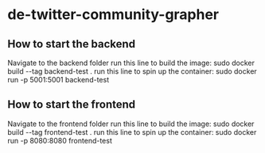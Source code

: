 # de-twitter-community-grapher
## How to start the backend
Navigate to the backend folder
run this line to build the image: sudo docker build --tag backend-test .
run this line to spin up the container: sudo docker run -p 5001:5001 backend-test

## How to start the frontend
Navigate to the frontend folder
run this line to build the image: sudo docker build --tag frontend-test .
run this line to spin up the container: sudo docker run -p 8080:8080 frontend-test

